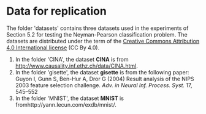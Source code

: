 # Data for replication
The folder 'datasets' contains three datasets used in the experiments of Section 5.2 for testing the Neyman-Pearson classification problem. The datasets are distributed under the term of the [Creative Commons Attribution 4.0 International license](https://github.com/INFORMSJoC/2021.0248/blob/master/NP_classification/data/LICENSE) (CC By 4.0).


1. In the folder 'CINA', the dataset **CINA** is from http://www.causality.inf.ethz.ch/data/CINA.html.  
2. In the folder 'gisette', the dataset **gisette** is from the following paper:
Guyon I, Gunn S, Ben-Hur A, Dror G (2004) Result analysis of the NIPS 2003 feature selection challenge.
*Adv. in Neural Inf. Process. Syst.* 17, 545–552  
3. In the folder 'MNIST', the dataset **MNIST** is fromhttp://yann.lecun.com/exdb/mnist/.  

